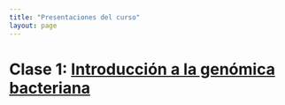 ```yaml
---
title: "Presentaciones del curso"
layout: page
---
```

# Clase 1: [Introducción a la genómica bacteriana] 




[Introducción a la genómica bacteriana]: chart.pdf
[jekyll-gh]:   https://github.com/jekyll/jekyll
[jekyll-talk]: https://talk.jekyllrb.com/

